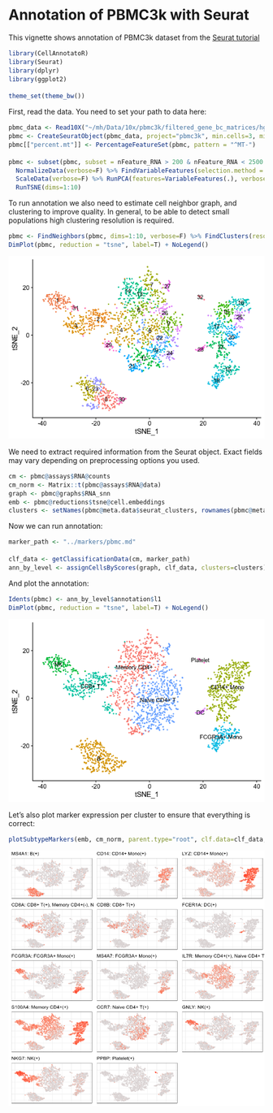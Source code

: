 Annotation of PBMC3k with Seurat
================

This vignette shows annotation of PBMC3k dataset from the [Seurat
tutorial](https://satijalab.org/seurat/v3.0/pbmc3k_tutorial.html)

``` r
library(CellAnnotatoR)
library(Seurat)
library(dplyr)
library(ggplot2)

theme_set(theme_bw())
```

First, read the data. You need to set your path to data
here:

``` r
pbmc_data <- Read10X("~/mh/Data/10x/pbmc3k/filtered_gene_bc_matrices/hg19/")
pbmc <- CreateSeuratObject(pbmc_data, project="pbmc3k", min.cells=3, min.features=200)
pbmc[["percent.mt"]] <- PercentageFeatureSet(pbmc, pattern = "^MT-")

pbmc <- subset(pbmc, subset = nFeature_RNA > 200 & nFeature_RNA < 2500 & percent.mt < 5) %>% 
  NormalizeData(verbose=F) %>% FindVariableFeatures(selection.method = "vst", nfeatures=2000, verbose=F) %>% 
  ScaleData(verbose=F) %>% RunPCA(features=VariableFeatures(.), verbose=F) %>% 
  RunTSNE(dims=1:10)
```

To run annotation we also need to estimate cell neighbor graph, and
clustering to improve quality. In general, to be able to detect small
populations high clustering resolution is
required.

``` r
pbmc <- FindNeighbors(pbmc, dims=1:10, verbose=F) %>% FindClusters(resolution=5, verbose=F)
DimPlot(pbmc, reduction = "tsne", label=T) + NoLegend()
```

![](seurat_pbmc3k_files/figure-gfm/unnamed-chunk-3-1.png)<!-- -->

We need to extract required information from the Seurat object. Exact
fields may vary depending on preprocessing options you used.

``` r
cm <- pbmc@assays$RNA@counts
cm_norm <- Matrix::t(pbmc@assays$RNA@data)
graph <- pbmc@graphs$RNA_snn
emb <- pbmc@reductions$tsne@cell.embeddings
clusters <- setNames(pbmc@meta.data$seurat_clusters, rownames(pbmc@meta.data))
```

Now we can run annotation:

``` r
marker_path <- "../markers/pbmc.md"

clf_data <- getClassificationData(cm, marker_path)
ann_by_level <- assignCellsByScores(graph, clf_data, clusters=clusters)
```

And plot the annotation:

``` r
Idents(pbmc) <- ann_by_level$annotation$l1
DimPlot(pbmc, reduction = "tsne", label=T) + NoLegend()
```

![](seurat_pbmc3k_files/figure-gfm/unnamed-chunk-6-1.png)<!-- -->

Let’s also plot marker expression per cluster to ensure that everything
is
correct:

``` r
plotSubtypeMarkers(emb, cm_norm, parent.type="root", clf.data=clf_data, n.col=3)
```

![](seurat_pbmc3k_files/figure-gfm/unnamed-chunk-7-1.png)<!-- -->
